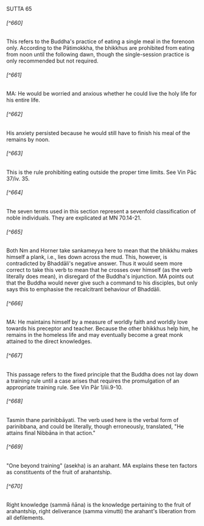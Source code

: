 SUTTA 65

###### [^660]
This refers to the Buddha's practice of eating a single meal in the forenoon only. According to the Pātimokkha, the bhikkhus are prohibited from eating from noon until the following dawn, though the single-session practice is only recommended but not required.

###### [^661]
MA: He would be worried and anxious whether he could live the holy life for his entire life.

###### [^662]
His anxiety persisted because he would still have to finish his meal of the remains by noon.

###### [^663]
This is the rule prohibiting eating outside the proper time limits. See Vin Pāc 37/iv. 35.

###### [^664]
The seven terms used in this section represent a sevenfold classification of noble individuals. They are explicated at MN 70.14-21.

###### [^665]
Both Nm and Horner take sankameyya here to mean that the bhikkhu makes himself a plank, i.e., lies down across the mud. This, however, is contradicted by Bhaddāli's negative answer. Thus it would seem more correct to take this verb to mean that he crosses over himself (as the verb literally does mean), in disregard of the Buddha's injunction. MA points out that the Buddha would never give such a command to his disciples, but only says this to emphasise the recalcitrant behaviour of Bhaddāli.

###### [^666]
MA: He maintains himself by a measure of worldly faith and worldly love towards his preceptor and teacher. Because the other bhikkhus help him, he remains in the homeless life and may eventually become a great monk attained to the direct knowledges.

###### [^667]
This passage refers to the fixed principle that the Buddha does not lay down a training rule until a case arises that requires the promulgation of an appropriate training rule. See Vin Pār 1/iii.9-10.

###### [^668]
Tasmin thane parinibbāyati. The verb used here is the verbal form of parinibbana, and could be literally, though erroneously, translated, "He attains final Nibbāna in that action."

###### [^669]
"One beyond training" (asekha) is an arahant. MA explains these ten factors as constituents of the fruit of arahantship.

###### [^670]
Right knowledge (sammā ñāna) is the knowledge pertaining to the fruit of arahantship, right deliverance (samma vimutti) the arahant's liberation from all defilements.

